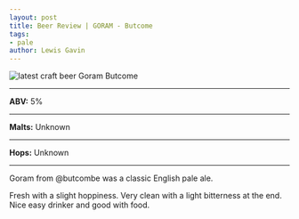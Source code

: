 ```yaml
---
layout: post
title: Beer Review | GORAM - Butcome
tags:
- pale
author: Lewis Gavin
---
```


![latest craft beer Goram Butcome](https://www.lewisgavin.co.uk/beermeupplease/images/2019-01-19-goram-@butcombe-classic-english-pale-alefresh-slight-hoppiness-very-clean.png)

***
**ABV:** 5%

***
**Malts:** Unknown

***
**Hops:** Unknown

***

Goram from @butcombe was a classic English pale ale.

Fresh with a slight hoppiness. Very clean with a light bitterness at the end. Nice easy drinker and good with food.
